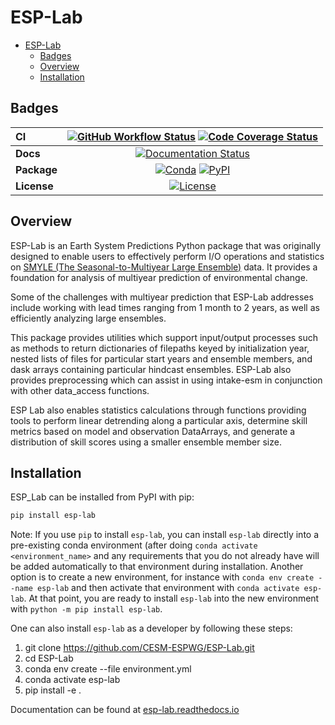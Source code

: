 # ESP-Lab

- [ESP-Lab](#esp-lab)
  - [Badges](#badges)
  - [Overview](#overview)
  - [Installation](#installation)

## Badges
| CI          | [![GitHub Workflow Status][github-ci-badge]][github-ci-link] [![Code Coverage Status][codecov-badge]][codecov-link] |
| :---------- | :------------------------------------------------------------------------------------------------------------------------------------------------------------------------------------: |
| **Docs**    |                                                                     [![Documentation Status][rtd-badge]][rtd-link]                                                                     |
| **Package** |                                                          [![Conda][conda-badge]][conda-link] [![PyPI][pypi-badge]][pypi-link]                                                          |
| **License** |                                                                         [![License][license-badge]][repo-link]                                                                         |

## Overview
ESP-Lab is an Earth System Predictions Python package that was originally designed to enable users to effectively perform I/O operations and statistics on [SMYLE (The Seasonal-to-Multiyear Large Ensemble)](https://doi.org/10.5194/gmd-2022-60) data. It provides a foundation for analysis of multiyear prediction of environmental change.

Some of the challenges with multiyear prediction that ESP-Lab addresses include working with lead times ranging from 1 month to 2 years, as well as efficiently analyzing large ensembles.

This package provides utilities which support input/output processes such as methods to return dictionaries of filepaths keyed by initialization year, nested lists of files for particular start years and ensemble members, and dask arrays containing particular hindcast ensembles. ESP-Lab also provides
preprocessing which can assist in using intake-esm in conjunction with other data_access functions.

ESP Lab also enables statistics calculations through functions providing tools to perform linear detrending along a particular axis, determine skill metrics based on model and observation DataArrays, and generate a distribution of skill scores using a smaller ensemble member size.

## Installation
ESP_Lab can be installed from PyPI with pip:

```bash
pip install esp-lab
```

Note: If you use `pip` to install `esp-lab`, you can install `esp-lab` directly into a pre-existing conda environment (after doing `conda activate <environment_name>` and any requirements that you do not already have will be added automatically to that environment during installation. Another option is to create a new environment, for instance with `conda env create --name esp-lab` and then activate that environment with `conda activate esp-lab`. At that point, you are ready to install `esp-lab` into the new environment with `python -m pip install esp-lab`.


One can also install `esp-lab` as a developer by following these steps:
1) git clone https://github.com/CESM-ESPWG/ESP-Lab.git
2) cd ESP-Lab
3) conda env create --file environment.yml
4) conda activate esp-lab
4) pip install -e .

[github-ci-badge]: https://img.shields.io/github/workflow/status/CESM-ESPWG/ESP-Lab/CI?label=CI&logo=github
[github-ci-link]: https://github.com/CESM-ESPWG/ESP-Lab/actions?query=workflow%3ACI
[codecov-badge]: https://img.shields.io/codecov/c/github/CESM-ESPWG/ESP-Lab.svg?logo=codecov
[codecov-link]: https://codecov.io/gh/CESM-ESPWG/ESP-Lab
[rtd-badge]: https://img.shields.io/readthedocs/esp-lab/latest.svg
[rtd-link]: https://esp-lab.readthedocs.io/en/latest/?badge=latest
[pypi-badge]: https://img.shields.io/pypi/v/esp-lab?logo=pypi
[pypi-link]: https://test.pypi.org/project/esp-lab/0.0.6/
[conda-badge]: https://img.shields.io/conda/vn/conda-forge/esp-lab?logo=anaconda
[conda-link]: https://anaconda.org/TeaganK/esp-lab
[license-badge]: https://img.shields.io/github/license/CESM-ESPWG/ESP-Lab
[repo-link]: https://github.com/CESM-ESPWG/ESP-Lab


Documentation can be found at [esp-lab.readthedocs.io](esp-lab.readthedocs.io)
